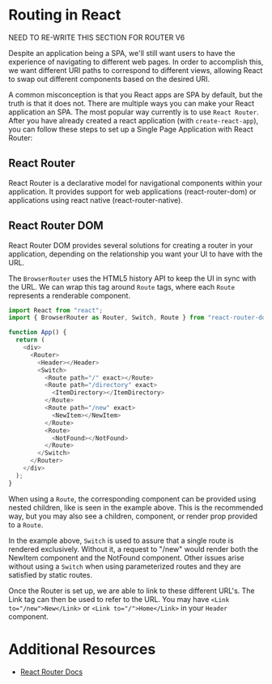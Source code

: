 # Routing in React
NEED TO RE-WRITE THIS SECTION FOR ROUTER V6

Despite an application being a SPA, we'll still want users to have the experience of navigating to different web pages. In order to accomplish this, we want different URI paths to correspond to different views, allowing React to swap out different components based on the desired URI.

A common misconception is that you React apps are SPA by default, but the truth is that it does not. There are multiple ways you can make your React application an SPA. The most popular way currently is to use `React Router`. After you have already created a react application (with `create-react-app`), you can follow these steps to set up a Single Page Application with React Router:

## React Router

React Router is a declarative model for navigational components within your application. It provides support for web applications (react-router-dom) or applications using react native (react-router-native).

## React Router DOM

React Router DOM provides several solutions for creating a router in your application, depending on the relationship you want your UI to have with the URL.

The `BrowserRouter` uses the HTML5 history API to keep the UI in sync with the URL. We can wrap this tag around `Route` tags, where each `Route` represents a renderable component.

```javascript
import React from "react";
import { BrowserRouter as Router, Switch, Route } from "react-router-dom";

function App() {
  return (
    <div>
      <Router>
        <Header></Header>
        <Switch>
          <Route path="/" exact></Route>
          <Route path="/directory" exact>
            <ItemDirectory></ItemDirectory>
          </Route>
          <Route path="/new" exact>
            <NewItem></NewItem>
          </Route>
          <Route>
            <NotFound></NotFound>
          </Route>
        </Switch>
      </Router>
    </div>
  );
}
```

When using a `Route`, the corresponding component can be provided using nested children, like is seen in the example above. This is the recommended way, but you may also see a children, component, or render prop provided to a `Route`.

In the example above, `Switch` is used to assure that a single route is rendered exclusively. Without it, a request to "/new" would render both the NewItem component and the NotFound component. Other issues arise without using a `Switch` when using parameterized routes and they are satisfied by static routes.

Once the Router is set up, we are able to link to these different URL's. The Link tag can then be used to refer to the URL. You may have `<Link to="/new">New</Link>` or `<Link to="/">Home</Link>` in your `Header` component.

# Additional Resources

- [React Router Docs](https://github.com/ReactTraining/react-router)
